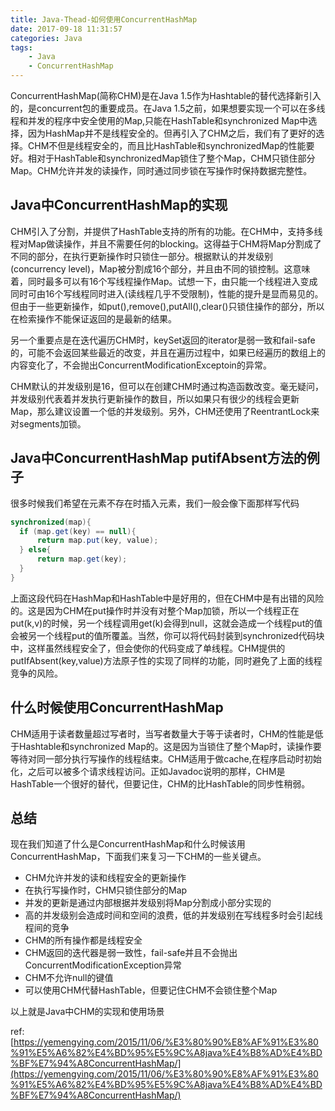 ```yaml
---
title: Java-Thead-如何使用ConcurrentHashMap
date: 2017-09-18 11:31:57
categories: Java
tags:
    - Java
    - ConcurrentHashMap
---
```


ConcurrentHashMap(简称CHM)是在Java 1.5作为Hashtable的替代选择新引入的，是concurrent包的重要成员。在Java 1.5之前，如果想要实现一个可以在多线程和并发的程序中安全使用的Map,只能在HashTable和synchronized Map中选择，因为HashMap并不是线程安全的。但再引入了CHM之后，我们有了更好的选择。CHM不但是线程安全的，而且比HashTable和synchronizedMap的性能要好。相对于HashTable和synchronizedMap锁住了整个Map，CHM只锁住部分Map。CHM允许并发的读操作，同时通过同步锁在写操作时保持数据完整性。

<!-- more -->

## Java中ConcurrentHashMap的实现

CHM引入了分割，并提供了HashTable支持的所有的功能。在CHM中，支持多线程对Map做读操作，并且不需要任何的blocking。这得益于CHM将Map分割成了不同的部分，在执行更新操作时只锁住一部分。根据默认的并发级别(concurrency level)，Map被分割成16个部分，并且由不同的锁控制。这意味着，同时最多可以有16个写线程操作Map。试想一下，由只能一个线程进入变成同时可由16个写线程同时进入(读线程几乎不受限制)，性能的提升是显而易见的。但由于一些更新操作，如put(),remove(),putAll(),clear()只锁住操作的部分，所以在检索操作不能保证返回的是最新的结果。

另一个重要点是在迭代遍历CHM时，keySet返回的iterator是弱一致和fail-safe的，可能不会返回某些最近的改变，并且在遍历过程中，如果已经遍历的数组上的内容变化了，不会抛出ConcurrentModificationExceptoin的异常。

CHM默认的并发级别是16，但可以在创建CHM时通过构造函数改变。毫无疑问，并发级别代表着并发执行更新操作的数目，所以如果只有很少的线程会更新Map，那么建议设置一个低的并发级别。另外，CHM还使用了ReentrantLock来对segments加锁。

## Java中ConcurrentHashMap putifAbsent方法的例子

很多时候我们希望在元素不存在时插入元素，我们一般会像下面那样写代码
```java
synchronized(map){
  if (map.get(key) == null){
      return map.put(key, value);
  } else{
      return map.get(key);
  }
}
```
上面这段代码在HashMap和HashTable中是好用的，但在CHM中是有出错的风险的。这是因为CHM在put操作时并没有对整个Map加锁，所以一个线程正在put(k,v)的时候，另一个线程调用get(k)会得到null，这就会造成一个线程put的值会被另一个线程put的值所覆盖。当然，你可以将代码封装到synchronized代码块中，这样虽然线程安全了，但会使你的代码变成了单线程。CHM提供的putIfAbsent(key,value)方法原子性的实现了同样的功能，同时避免了上面的线程竞争的风险。

## 什么时候使用ConcurrentHashMap

CHM适用于读者数量超过写者时，当写者数量大于等于读者时，CHM的性能是低于Hashtable和synchronized Map的。这是因为当锁住了整个Map时，读操作要等待对同一部分执行写操作的线程结束。CHM适用于做cache,在程序启动时初始化，之后可以被多个请求线程访问。正如Javadoc说明的那样，CHM是HashTable一个很好的替代，但要记住，CHM的比HashTable的同步性稍弱。

## 总结

现在我们知道了什么是ConcurrentHashMap和什么时候该用ConcurrentHashMap，下面我们来复习一下CHM的一些关键点。

- CHM允许并发的读和线程安全的更新操作
- 在执行写操作时，CHM只锁住部分的Map
- 并发的更新是通过内部根据并发级别将Map分割成小部分实现的
- 高的并发级别会造成时间和空间的浪费，低的并发级别在写线程多时会引起线程间的竞争
- CHM的所有操作都是线程安全
- CHM返回的迭代器是弱一致性，fail-safe并且不会抛出ConcurrentModificationException异常
- CHM不允许null的键值
- 可以使用CHM代替HashTable，但要记住CHM不会锁住整个Map

以上就是Java中CHM的实现和使用场景

ref:
[https://yemengying.com/2015/11/06/%E3%80%90%E8%AF%91%E3%80%91%E5%A6%82%E4%BD%95%E5%9C%A8java%E4%B8%AD%E4%BD%BF%E7%94%A8ConcurrentHashMap/](https://yemengying.com/2015/11/06/%E3%80%90%E8%AF%91%E3%80%91%E5%A6%82%E4%BD%95%E5%9C%A8java%E4%B8%AD%E4%BD%BF%E7%94%A8ConcurrentHashMap/)
